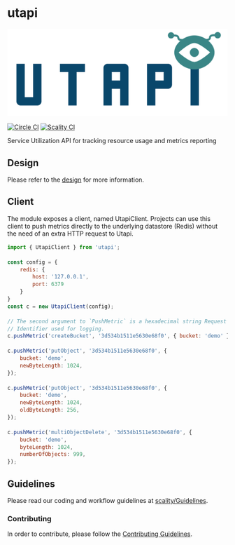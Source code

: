# utapi

![Utapi logo](res/utapi-logo.png)

[![Circle CI][badgepub]](https://circleci.com/gh/scality/utapi)
[![Scality CI][badgepriv]](http://ci.ironmann.io/gh/scality/utapi)

Service Utilization API for tracking resource usage and metrics reporting

## Design

Please refer to the [design](/DESIGN.md) for more information.

## Client

The module exposes a client, named UtapiClient. Projects can use this client to
push metrics directly to the underlying datastore (Redis) without the need of an
extra HTTP request to Utapi.

```js
import { UtapiClient } from 'utapi';

const config = {
    redis: {
        host: '127.0.0.1',
        port: 6379
    }
}
const c = new UtapiClient(config);

// The second argument to `PushMetric` is a hexadecimal string Request Unique
// Identifier used for logging.
c.pushMetric('createBucket', '3d534b1511e5630e68f0', { bucket: 'demo' });

c.pushMetric('putObject', '3d534b1511e5630e68f0', {
    bucket: 'demo',
    newByteLength: 1024,
});

c.pushMetric('putObject', '3d534b1511e5630e68f0', {
    bucket: 'demo',
    newByteLength: 1024,
    oldByteLength: 256,
});

c.pushMetric('multiObjectDelete', '3d534b1511e5630e68f0', {
    bucket: 'demo',
    byteLength: 1024,
    numberOfObjects: 999,
});
```

## Guidelines

Please read our coding and workflow guidelines at
[scality/Guidelines](https://github.com/scality/Guidelines).

### Contributing

In order to contribute, please follow the
[Contributing Guidelines](
https://github.com/scality/Guidelines/blob/master/CONTRIBUTING.md).

[badgepub]: http://circleci.com/gh/scality/utapi.svg?style=svg
[badgepriv]: http://ci.ironmann.io/gh/scality/utapi.svg?style=svg
